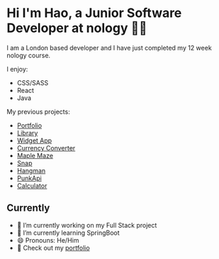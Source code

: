 # Hi I'm Hao, a Junior Software Developer at nology 👨‍💻

I am a London based developer and I have just completed my 12 week nology course.

I enjoy:
- CSS/SASS
- React
- Java

My previous projects:
- [Portfolio](https://haoxle.github.io/portfolio-page/)
- [Library](https://github.com/haoxle/library)
- [Widget App](https://haoxle.github.io/weather-app/)
- [Currency Converter](https://quadra-client-project.web.app/)
- [Maple Maze](https://haoxle.github.io/MapleMaze/)
- [Snap](https://github.com/haoxle/Snap-Game)
- [Hangman](https://github.com/haoxle/Hangman)
- [PunkApi](https://haoxle.github.io/PunkApi/)
- [Calculator](https://haoxle.github.io/CalculatorProject/)


## Currently
- 🔭 I’m currently working on my Full Stack project
- 🌱 I’m currently learning SpringBoot
- 😄 Pronouns: He/Him
- 🦊 Check out my [portfolio](https://haoxle.github.io/portfolio-page/)
